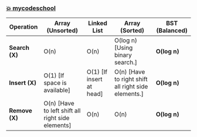 ### [:boom: mycodeschool](https://www.youtube.com/watch?v=pYT9F8_LFTM&list=PL-pUjcDnciX3Z5AEE8HHRrcfj-987Ia94&index=3)   
Operation  |  Array (Unsorted)  |  Linked List   |  Array (Sorted)   |   BST (Balanced)    
-----------|--------------------|----------------|-------------------|-----------------    
**Search (X)** |  O(n) |  O(n)  | O(log n) [Using binary search.] | **O(log n)**   
**Insert (X)** | O(1) [If space is available]  | O(1) [If insert at head] |  O(n) [Have to right shift all right side elements.] |  **O(log n)**    
**Remove (X)** | O(n) [Have to left shift all right side elements] | O(n)  | O(n) | **O(log n)**   

